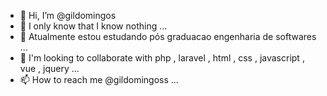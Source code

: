 - 👋 Hi, I’m @gildomingos
- 👀 I only know that I know nothing ...
- 🌱 Atualmente estou estudando pós graduacao engenharia de softwares ...
- 💞️ I'm looking to collaborate with php , laravel , html , css , javascript , vue , jquery ...
- 📫 How to reach me @gildomingoss ...

<!---
gildomingos/gildomingos is a ✨ special ✨ repository because its `README.md` (this file) appears on your GitHub profile.
You can click the Preview link to take a look at your changes.
--->
